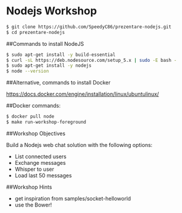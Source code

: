 # Nodejs Workshop

```bash
$ git clone https://github.com/SpeedyC86/prezentare-nodejs.git
$ cd prezentare-nodejs
```

##Commands to install NodeJS

```bash
$ sudo apt-get install -y build-essential
$ curl -sL https://deb.nodesource.com/setup_5.x | sudo -E bash -
$ sudo apt-get install -y nodejs
$ node --version
```

##Alternative, commands to install Docker

https://docs.docker.com/engine/installation/linux/ubuntulinux/

##Docker commands:

```bash
$ docker pull node
$ make run-workshop-foreground
```

##Workshop Objectives

Build a Nodejs web chat solution with the following options:
* List connected users
* Exchange messages
* Whisper to user 
* Load last 50 messages

##Workshop Hints
* get inspiration from samples/socket-helloworld
* use the Bower!




